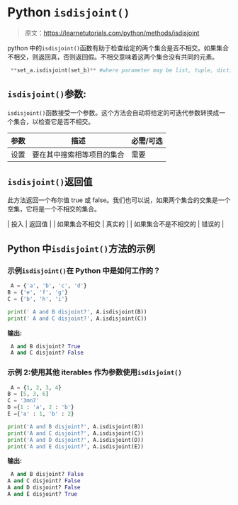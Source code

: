# Python `isdisjoint()`

> 原文：<https://learnetutorials.com/python/methods/isdisjoint>

python 中的`isdisjoint()`函数有助于检查给定的两个集合是否不相交。如果集合不相交，则返回真，否则返回假。不相交意味着这两个集合没有共同的元素。

```py
 **set_a.isdisjoint(set_b)** #where parameter may be list, tuple, dictionary, and string 

```

## `isdisjoint()`参数:

`isdisjoint()`函数接受一个参数。这个方法会自动将给定的可迭代参数转换成一个集合，以检查它是否不相交。

| 参数 | 描述 | 必需/可选 |
| --- | --- | --- |
| 设置 | 要在其中搜索相等项目的集合 | 需要 |

## `isdisjoint()`返回值

此方法返回一个布尔值 true 或 false。我们也可以说，如果两个集合的交集是一个空集，它将是一个不相交的集合。

| 投入 | 返回值 |
| 如果集合不相交 | 真实的 |
| 如果集合不是不相交的 | 错误的 |

## Python 中`isdisjoint()`方法的示例

### 示例`isdisjoint()`在 Python 中是如何工作的？

```py
 A = {'a', 'b', 'c', 'd'}
B = {'e', 'f', 'g'}
C = {'b', 'h', 'i'}

print(' A and B disjoint?', A.isdisjoint(B))
print(' A and C disjoint?', A.isdisjoint(C)) 

```

**输出:**

```py
 A and B disjoint? True
 A and C disjoint? False 
```

### 示例 2:使用其他 iterables 作为参数使用`isdisjoint()`

```py
 A = {1, 2, 3, 4}
B = [5, 3, 6]
C = '3mn7'
D ={1 : 'a', 2 : 'b'}
E ={'a' : 1, 'b' : 2}

print('A and B disjoint?', A.isdisjoint(B))
print('A and C disjoint?', A.isdisjoint(C))
print('A and D disjoint?', A.isdisjoint(D))
print('A and E disjoint?', A.isdisjoint(E)) 

```

**输出:**

```py
 A and B disjoint? False
A and C disjoint? False
A and D disjoint? False
A and E disjoint? True
```